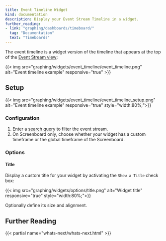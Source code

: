 ```yaml
---
title: Event Timeline Widget
kind: documentation
description: Display your Event Stream Timeline in a widget.
further_reading:
- link: "graphing/dashboards/timeboard/"
  tag: "Documentation"
  text: "Timeboards"
---
```


The event timeline is a widget version of the timeline that appears at the top of the [Event Stream view][1]:

{{< img src="graphing/widgets/event_timeline/event_timeline.png" alt="Event timeline example" responsive="true" >}}

## Setup

{{< img src="graphing/widgets/event_timeline/event_timeline_setup.png" alt="Event timeline example" responsive="true" style="width:80%;">}}

### Configuration

1. Enter a [search query][1] to filter the event stream. 
2. On Screenboard only, choose whether your widget has a custom timeframe or the global timeframe of the Screenboard.

### Options
#### Title

Display a custom title for your widget by activating the `Show a Title` check box:

{{< img src="graphing/widgets/options/title.png" alt="Widget title" responsive="true" style="width:80%;">}}

Optionally define its size and alignment.

## Further Reading

{{< partial name="whats-next/whats-next.html" >}}

[1]: /graphing/event_stream
